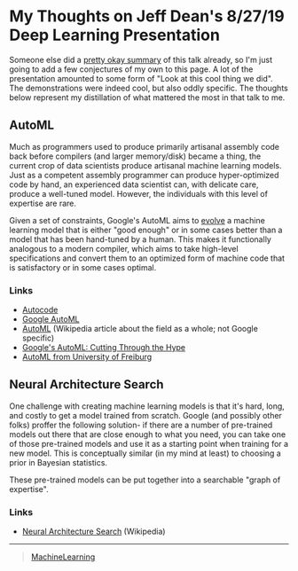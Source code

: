 

My Thoughts on Jeff Dean's 8/27/19 Deep Learning Presentation
=============================================================

Someone else did a [pretty okay summary](https://medium.com/@anupradhan/recently-jeff-dean-from-google-gave-a-fascinating-presentation-at-columbia-university-bacf94efd1c8) of this talk already, so I'm just going to add a few conjectures of my own to this page. A lot of the presentation amounted to some form of "Look at this cool thing we did". The demonstrations were indeed cool, but also oddly specific. The thoughts below represent my distillation of what mattered the most in that talk to me.

AutoML
------

Much as programmers used to produce primarily artisanal assembly code back before compilers (and larger memory/disk) became a thing, the current crop of data scientists produce artisanal machine learning models. Just as a competent assembly programmer can produce hyper-optimized code by hand, an experienced data scientist can, with delicate care, produce a well-tuned model. However, the individuals with this level of expertise are rare.

Given a set of constraints, Google's AutoML aims to [evolve](https://en.wikipedia.org/wiki/Neuroevolution) a machine learning model that is either "good enough" or in some cases better than a model that has been hand-tuned by a human. This makes it functionally analogous to a modern compiler, which aims to take high-level specifications and convert them to an optimized form of machine code that is satisfactory or in some cases optimal.

### Links

-   [Autocode](https://en.wikipedia.org/wiki/Autocode)
-   [Google AutoML](https://cloud.google.com/automl/)
-   [AutoML](https://en.wikipedia.org/wiki/Automated_machine_learning) (Wikipedia article about the field as a whole; not Google specific)
-   [Google's AutoML: Cutting Through the Hype](https://www.fast.ai/2018/07/23/auto-ml-3/)
-   [AutoML from University of Freiburg](https://www.automl.org)

Neural Architecture Search
--------------------------

One challenge with creating machine learning models is that it's hard, long, and costly to get a model trained from scratch. Google (and possibly other folks) proffer the following solution- if there are a number of pre-trained models out there that are close enough to what you need, you can take one of those pre-trained models and use it as a starting point when training for a new model. This is conceptually similar (in my mind at least) to choosing a prior in Bayesian statistics.

These pre-trained models can be put together into a searchable "graph of expertise".

### Links

-   [Neural Architecture Search](https://en.wikipedia.org/wiki/Neural_architecture_search) (Wikipedia)

* * * * *

> [MachineLearning](../MachineLearning)
